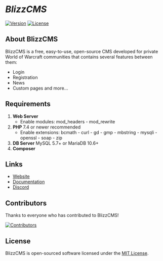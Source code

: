 # _BlizzCMS_

[![Version](https://img.shields.io/github/v/release/WoW-CMS/BlizzCMS?filter=v2.*&style=flat-square&logo=github&color=green)](https://github.com/WoW-CMS/BlizzCMS/releases)
[![License](https://img.shields.io/github/license/WoW-CMS/BlizzCMS?style=flat-square&color=blue)](../LICENSE)

## About BlizzCMS

BlizzCMS is a free, easy-to-use, open-source CMS developed for private World of Warcraft communities that contains several features between them:

- Login
- Registration
- News
- Custom pages and more...

## Requirements

1. **Web Server**
   - Enable modules: mod_headers - mod_rewrite
2. **PHP** 7.4 or newer recommended
   - Enable extensions: bcmath - curl - gd - gmp - mbstring - mysqli - openssl - soap - zip
3. **DB Server** MySQL 5.7+ or MariaDB 10.6+
4. **Composer**

## Links

* [Website](https://wow-cms.com)
* [Documentation](https://wow-cms.github.io/docs)
* [Discord](https://discord.wow-cms.com)

## Contributors

Thanks to everyone who has contributed to BlizzCMS!

[![Contributors](https://contrib.rocks/image?repo=wow-cms/blizzcms)](https://github.com/WoW-CMS/BlizzCMS/graphs/contributors)

## License

BlizzCMS is open-sourced software licensed under the [MIT License](../LICENSE).
